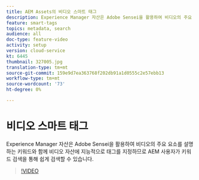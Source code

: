 ```yaml
---
title: AEM Assets의 비디오 스마트 태그
description: Experience Manager 자산은 Adobe Sensei을 활용하여 비디오의 주요 요소를 설명하는 키워드와 함께 비디오 자산에 지능적으로 태그를 지정하므로 AEM 사용자가 키워드 검색을 통해 쉽게 검색할 수 있습니다.
feature: smart-tags
topics: metadata, search
audience: all
doc-type: feature-video
activity: setup
version: cloud-service
kt: 6445
thumbnail: 327005.jpg
translation-type: tm+mt
source-git-commit: 159e9d7ea363768f202db91a1d0555c2e57ebb13
workflow-type: tm+mt
source-wordcount: '73'
ht-degree: 0%

---
```



# 비디오 스마트 태그

Experience Manager 자산은 Adobe Sensei을 활용하여 비디오의 주요 요소를 설명하는 키워드와 함께 비디오 자산에 지능적으로 태그를 지정하므로 AEM 사용자가 키워드 검색을 통해 쉽게 검색할 수 있습니다.

>[!VIDEO](https://video.tv.adobe.com/v/327005/?quality=12&learn=on)
